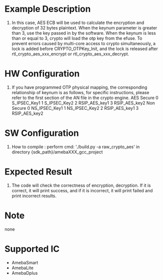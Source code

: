 # Example Description

1. In this case, AES ECB will be used to calculate the encryption and decryption of 32 bytes plaintext.
   When the keynum parameter is greater than 3, use the key passed in by the software.
   When the keynum is less than or equal to 3, crypto will load the otp key from the efuse.
   To prevent errors caused by multi-core access to crypto simultaneously, a lock is added before CRYPTO_OTPKey_Init, and the lock is released after rtl_crypto_aes_xxx_encrypt or rtl_crypto_aes_xxx_decrypt.

# HW Configuration

1. If you have programmed OTP physical mapping, the corresponding relationship of keynum is as follows, for specific instructions, please refer to the first section of the AN file in the crypto engine.
   		AES			Secure			0	S_IPSEC_Key1
   									1	S_IPSEC_Key2
   									2	RSIP_AES_key1
   									3	RSIP_AES_key2
   					Non Secure		0	NS_IPSEC_Key1
   									1	NS_IPSEC_Key2
   									2	RSIP_AES_key1
   									3	RSIP_AES_key2

# SW Configuration

1. How to compile :
   	perform cmd: './build.py -a raw_crypto_aes' in directory {sdk_path}/amebaXXX_gcc_project

# Expected Result

1. The code will check the correctness of encryption, decryption. 
   	If it is correct, it will print success, and if it is incorrect, it will print failed and print incorrect results.

# Note

none

# Supported IC

* AmebaSmart
* AmebaLite
* AmebaDplus
